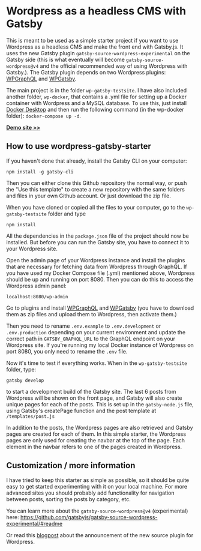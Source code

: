 # Wordpress as a headless CMS with Gatsby

This is meant to be used as a simple starter project if you want to use Wordpress as a headless CMS and make the front end with Gatsby.js. It uses the new Gatsby plugin `gatsby-source-wordpress-experimental` on the Gatsby side (this is what eventually will become `gatsby-source-wordpress@v4` and the official recommended way of using Wordpress with Gatsby.). The Gatsby plugin depends on two Wordpress plugins: [WPGraphQL](https://github.com/wp-graphql/wp-graphql) and [WPGatsby](https://github.com/gatsbyjs/wp-gatsby).

The main project is in the folder `wp-gatsby-testsite`. I have also included another folder, `wp-docker`, that contains a .yml file for setting up a Docker container with Wordpress and a MySQL database. To use this, just install [Docker Desktop](https://docs.docker.com/compose/install/) and then run the following command (in the wp-docker folder): `docker-compose up -d`.

**[Demo site >>](https://wp-gatsby-starter.netlify.app/)**

## How to use wordpress-gatsby-starter

If you haven't done that already, install the Gatsby CLI on your computer:

    npm install -g gatsby-cli

Then you can either clone this Github repository the normal way, or push the "Use this template" to create a new repository with the same folders and files in your own Github account. Or just download the zip file.

When you have cloned or copied all the files to your computer, go to the `wp-gatsby-testsite` folder and type

    npm install

All the dependencies in the `package.json` file of the project should now be installed. But before you can run the Gatsby site, you have to connect it to your Wordpress site.

Open the admin page of your Wordpress instance and install the plugins that are necessary for fetching data from Wordpress through GraphQL. If you have used my Docker Compose file (.yml) mentioned above, Wordpress should be up and running on port 8080. Then you can do this to access the Wordpress admin panel:

    localhost:8080/wp-admin

Go to plugins and install [WPGraphQL](https://github.com/wp-graphql/wp-graphql) and [WPGatsby](https://github.com/gatsbyjs/wp-gatsby) (you have to download them as zip files and upload them to Wordpress, then activate them.)

Then you need to rename `.env.example` to `.env.development` or `.env.production` depending on your current environment and update the correct path in `GATSBY_GRAPHQL_URL` to the GraphQL endpoint on your Wordpress site. If you're running my local Docker instance of Wordpress on port 8080, you only need to rename the `.env` file.

Now it's time to test if everything works. When in the `wp-gatsby-testsite` folder, type:

    gatsby develop

to start a development build of the Gatsby site. The last 6 posts from Wordpress will be shown on the front page, and Gatsby will also create unique pages for each of the posts. This is set up in the `gatsby-node.js` file, using Gatsby's createPage function and the post template at `/templates/post.js`

In addition to the posts, the Wordpress pages are also retrieved and Gatsby pages are created for each of them. In this simple starter, the Wordpress pages are only used for creating the navbar at the top of the page. Each element in the navbar refers to one of the pages created in Wordpress.

## Customization / more information

I have tried to keep this starter as simple as possible, so it should be quite easy to get started experimenting with it on your local machine. For more advanced sites you should probably add functionality for navigation between posts, sorting the posts by category, etc.

You can learn more about the `gatsby-source-wordpress@v4` (experimental) here: https://github.com/gatsbyjs/gatsby-source-wordpress-experimental/#readme

Or read this [blogpost](https://www.gatsbyjs.org/blog/2020-07-07-wordpress-source-beta/) about the announcement of the new source plugin for Wordpress.

